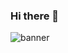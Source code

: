 ### Hi there 👋
![banner]([https://www.gstatic.com/devrel-devsite/prod/v71d343e3cc2eb4caa8b980bdf6f88a7cfba1dec596e6d0d545706171d5000e66/android/images/lockup.svg](https://developer.android.com/images/social/android-developers.png))

